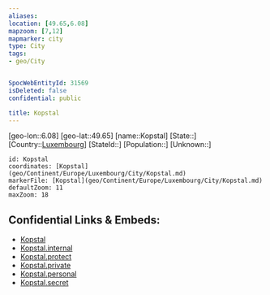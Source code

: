 ```yaml
---
aliases: 
location: [49.65,6.08]
mapzoom: [7,12] 
mapmarker: city 
type: City
tags:
- geo/City


SpocWebEntityId: 31569
isDeleted: false
confidential: public

title: Kopstal
---
```

[geo-lon::6.08]
[geo-lat::49.65]
[name::Kopstal]
[State::]
[Country::[Luxembourg](geo/Continent/Europe/Luxembourg.md)]
[StateId::]
[Population::]
[Unknown::]


```leaflet
id: Kopstal
coordinates: [Kopstal](geo/Continent/Europe/Luxembourg/City/Kopstal.md)
markerFile: [Kopstal](geo/Continent/Europe/Luxembourg/City/Kopstal.md)
defaultZoom: 11 
maxZoom: 18
```


## Confidential Links & Embeds: 
- [Kopstal](../../../../../../_public/geo/Continent/Europe/Luxembourg/City/Kopstal.md) 
- [Kopstal.internal](../../../../../../_internal/geo/Continent/Europe/Luxembourg/City/Kopstal.internal.md) 
- [Kopstal.protect](../../../../../../_protect/geo/Continent/Europe/Luxembourg/City/Kopstal.protect.md) 
- [Kopstal.private](../../../../../../_private/geo/Continent/Europe/Luxembourg/City/Kopstal.private.md) 
- [Kopstal.personal](../../../../../../_personal/geo/Continent/Europe/Luxembourg/City/Kopstal.personal.md) 
- [Kopstal.secret](../../../../../../_secret/geo/Continent/Europe/Luxembourg/City/Kopstal.secret.md) 
